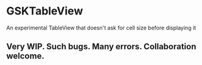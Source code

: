 GSKTableView
============

An experimental TableView that doesn't ask for cell size before displaying it

## Very WIP. Such bugs. Many errors. Collaboration welcome.
